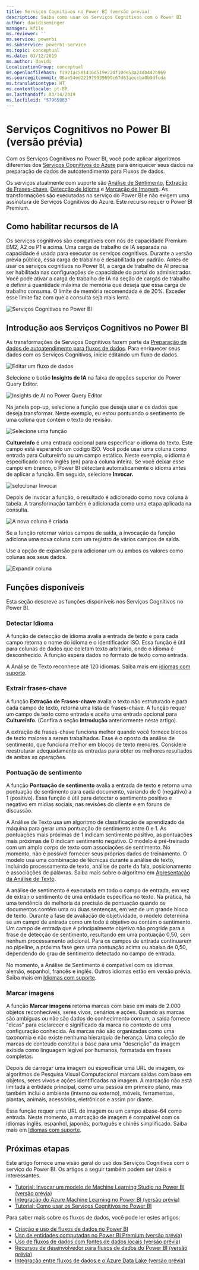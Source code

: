 ```yaml
---
title: Serviços Cognitivos no Power BI (versão prévia)
description: Saiba como usar os Serviços Cognitivos com o Power BI
author: davidiseminger
manager: kfile
ms.reviewer: ''
ms.service: powerbi
ms.subservice: powerbi-service
ms.topic: conceptual
ms.date: 03/12/2019
ms.author: davidi
LocalizationGroup: conceptual
ms.openlocfilehash: f2921ac581416d519e224f10de53a24db442b969
ms.sourcegitcommit: 06ae54ed221979939699c67d63aeccba8b9dfcda
ms.translationtype: HT
ms.contentlocale: pt-BR
ms.lasthandoff: 03/14/2019
ms.locfileid: "57965063"
---
```

# <a name="cognitive-services-in-power-bi-preview"></a>Serviços Cognitivos no Power BI (versão prévia)

Com os Serviços Cognitivos no Power BI, você pode aplicar algoritmos diferentes dos [Serviços Cognitivos do Azure](https://azure.microsoft.com/services/cognitive-services/) para enriquecer seus dados na preparação de dados de autoatendimento para Fluxos de dados.

Os serviços atualmente com suporte são [Análise de Sentimento](https://docs.microsoft.com/azure/cognitive-services/text-analytics/how-tos/text-analytics-how-to-sentiment-analysis), [Extração de Frases-chave](https://docs.microsoft.com/azure/cognitive-services/text-analytics/how-tos/text-analytics-how-to-keyword-extraction), [Detecção de Idioma](https://docs.microsoft.com/azure/cognitive-services/text-analytics/how-tos/text-analytics-how-to-language-detection) e [Marcação de Imagem](https://docs.microsoft.com/azure/cognitive-services/computer-vision/concept-tagging-images). As transformações são executadas no serviço do Power BI e não exigem uma assinatura de Serviços Cognitivos do Azure. Este recurso requer o Power BI Premium.

## <a name="enabling-ai-features"></a>**Como habilitar recursos de IA**

Os serviços cognitivos são compatíveis com nós de capacidade Premium EM2, A2 ou P1 e acima. Uma carga de trabalho de IA separada na capacidade é usada para executar os serviços cognitivos. Durante a versão prévia pública, essa carga de trabalho é desabilitada por padrão. Antes de usar os serviços cognitivos no Power BI, a carga de trabalho de AI precisa ser habilitada nas configurações de capacidade do portal do administrador. Você pode ativar a carga de trabalho de IA na seção de cargas de trabalho e definir a quantidade máxima de memória que deseja que essa carga de trabalho consuma. O limite de memória recomendada é de 20%. Exceder esse limite faz com que a consulta seja mais lenta.

![Serviços Cognitivos no Power BI](media/service-cognitive-services/cognitive-services_01.png)

## <a name="getting-started-with-cognitive-services-in-power-bi"></a>**Introdução aos Serviços Cognitivos no Power BI**

As transformações de Serviços Cognitivos fazem parte da [Preparação de dados de autoatendimento para fluxos de dados](https://powerbi.microsoft.com/blog/introducing-power-bi-data-prep-wtih-dataflows/). Para enriquecer seus dados com os Serviços Cognitivos, inicie editando um fluxo de dados.

![Editar um fluxo de dados](media/service-cognitive-services/cognitive-services_02.png)

Selecione o botão **Insights de IA** na faixa de opções superior do Power Query Editor.

![Insights de AI no Power Query Editor](media/service-cognitive-services/cognitive-services_03.png)

Na janela pop-up, selecione a função que deseja usar e os dados que deseja transformar. Neste exemplo, eu estou pontuando o sentimento de uma coluna que contém o texto de revisão.

![Selecione uma função](media/service-cognitive-services/cognitive-services_04.png)

**CultureInfo** é uma entrada opcional para especificar o idioma do texto. Este campo está esperando um código ISO. Você pode usar uma coluna como entrada para Cultureinfo ou um campo estático. Neste exemplo, o idioma é especificado como inglês (en) para a coluna inteira. Se você deixar esse campo em branco, o Power BI detectará automaticamente o idioma antes de aplicar a função. Em seguida, selecione **Invocar.**

![selecionar Invocar](media/service-cognitive-services/cognitive-services_05.png)

Depois de invocar a função, o resultado é adicionado como nova coluna à tabela. A transformação também é adicionada como uma etapa aplicada na consulta.

![A nova coluna é criada](media/service-cognitive-services/cognitive-services_06.png)

Se a função retornar vários campos de saída, a invocação da função adiciona uma nova coluna com um registro de vários campos de saída.

Use a opção de expansão para adicionar um ou ambos os valores como colunas aos seus dados.

![Expandir coluna](media/service-cognitive-services/cognitive-services_07.png)

## <a name="available-functions"></a>**Funções disponíveis**

Esta seção descreve as funções disponíveis nos Serviços Cognitivos no Power BI.

### <a name="detect-language"></a>**Detectar Idioma**

A função de detecção de idioma avalia a entrada de texto e para cada campo retorna o nome do idioma e o identificador ISO. Essa função é útil para colunas de dados que coletam texto arbitrário, onde o idioma é desconhecido. A função espera dados no formato de texto como entrada.

A Análise de Texto reconhece até 120 idiomas. Saiba mais em [idiomas com suporte](https://docs.microsoft.com/azure/cognitive-services/text-analytics/text-analytics-supported-languages).

### <a name="extract-key-phrases"></a>**Extrair frases-chave**

A função **Extração de Frases-chave** avalia o texto não estruturado e para cada campo de texto, retorna uma lista de frases-chave. A função requer um campo de texto como entrada e aceita uma entrada opcional para **Cultureinfo**. (Confira a seção **Introdução** anteriormente neste artigo).

A extração de frases-chave funciona melhor quando você fornece blocos de texto maiores a serem trabalhados. Esse é o oposto da análise de sentimento, que funciona melhor em blocos de texto menores. Considere reestruturar adequadamente as entradas para obter os melhores resultados de ambas as operações.

### <a name="score-sentiment"></a>**Pontuação de sentimento**

A função **Pontuação de sentimento** avalia a entrada de texto e retorna uma pontuação de sentimento para cada documento, variando de 0 (negativo) a 1 (positivo). Essa função é útil para detectar o sentimento positivo e negativo em mídias sociais, nas revisões do cliente e em fóruns de discussão.

A Análise de Texto usa um algoritmo de classificação de aprendizado de máquina para gerar uma pontuação de sentimento entre 0 e 1. As pontuações mais próximas de 1 indicam sentimento positivo, as pontuações mais próximas de 0 indicam sentimento negativo. O modelo é pré-treinado com um amplo corpo de texto com associações de sentimento. No momento, não é possível fornecer seus próprios dados de treinamento. O modelo usa uma combinação de técnicas durante a análise de texto, incluindo processamento de texto, análise de parte da fala, posicionamento e associações de palavras. Saiba mais sobre o algoritmo em [Apresentação da Análise de Texto](https://blogs.technet.microsoft.com/machinelearning/2015/04/08/introducing-text-analytics-in-the-azure-ml-marketplace/).

A análise de sentimento é executada em todo o campo de entrada, em vez de extrair o sentimento de uma entidade específica no texto. Na prática, há uma tendência de melhoria da precisão de pontuação quando os documentos contêm uma ou duas sentenças, em vez de um grande bloco de texto. Durante a fase de avaliação de objetividade, o modelo determina se um campo de entrada como um todo é objetivo ou contém o sentimento. Um campo de entrada que é principalmente objetivo não progride para a frase de detecção de sentimento, resultando em uma pontuação 0,50, sem nenhum processamento adicional. Para os campos de entrada continuarem no pipeline, a próxima fase gera uma pontuação acima ou abaixo de 0,50, dependendo do grau de sentimento detectado no campo de entrada.

No momento, a Análise de Sentimento é compatível com os idiomas alemão, espanhol, francês e inglês. Outros idiomas estão em versão prévia. Saiba mais em [Idiomas com suporte](https://docs.microsoft.com/azure/cognitive-services/text-analytics/text-analytics-supported-languages).

### <a name="tag-images"></a>**Marcar imagens**

A função **Marcar imagens** retorna marcas com base em mais de 2.000 objetos reconhecíveis, seres vivos, cenários e ações. Quando as marcas são ambíguas ou não são dados de conhecimento comum, a saída fornece "dicas" para esclarecer o significado da marca no contexto de uma configuração conhecida. As marcas não são organizadas como uma taxonomia e não existe nenhuma hierarquia de herança. Uma coleção de marcas de conteúdo constitui a base para uma "descrição" da imagem exibida como linguagem legível por humanos, formatada em frases completas.

Depois de carregar uma imagem ou especificar uma URL de imagem, os algoritmos de Pesquisa Visual Computacional marcam saídas com base em objetos, seres vivos e ações identificadas na imagem. A marcação não está limitada à entidade principal, como uma pessoa em primeiro plano, mas também inclui o ambiente (interno ou externo), móveis, ferramentas, plantas, animais, acessórios, eletrônicos e assim por diante.

Essa função requer uma URL de imagem ou um campo abase-64 como entrada. Neste momento, a marcação de imagem é compatível com os idiomas inglês, espanhol, japonês, português e chinês simplificado. Saiba mais em [Idiomas com suporte](https://docs.microsoft.com/rest/api/cognitiveservices/computervision/tagimage/tagimage#uri-parameters).

## <a name="next-steps"></a>Próximas etapas

Este artigo fornece uma visão geral do uso dos Serviços Cognitivos com o serviço do Power BI. Os artigos a seguir também podem ser úteis e interessantes. 

* [Tutorial: Invocar um modelo de Machine Learning Studio no Power BI (versão prévia)](service-tutorial-invoke-machine-learning-model.md)
* [Integração do Azure Machine Learning no Power BI (versão prévia)](service-machine-learning-integration.md)
* [Tutorial: Como usar os Serviços Cognitivos no Power BI](service-tutorial-use-cognitive-services.md)


Para saber mais sobre os fluxos de dados, você pode ler estes artigos:
* [Criação e uso de fluxos de dados no Power BI](service-dataflows-create-use.md)
* [Uso de entidades computadas no Power BI Premium (versão prévia)](service-dataflows-computed-entities-premium.md)
* [Uso de fluxos de dados com fontes de dados locais (versão prévia)](service-dataflows-on-premises-gateways.md)
* [Recursos de desenvolvedor para fluxos de dados do Power BI (versão prévia)](service-dataflows-developer-resources.md)
* [Integração entre fluxos de dados e o Azure Data Lake (versão prévia)](service-dataflows-azure-data-lake-integration.md)